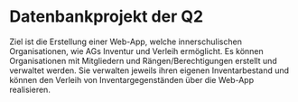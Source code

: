 # Datenbankprojekt der Q2

Ziel ist die Erstellung einer Web-App, welche innerschulischen Organisationen, wie AGs Inventur und Verleih ermöglicht.
Es können Organisationen mit Mitgliedern und Rängen/Berechtigungen erstellt und verwaltet werden. Sie verwalten jeweils ihren eigenen Inventarbestand und können den Verleih von Inventargegenständen über die Web-App realisieren.

